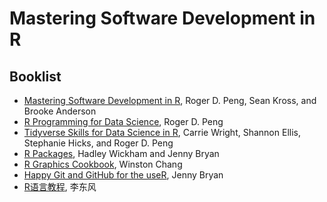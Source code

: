 # Mastering Software Development in R

## Booklist
- [Mastering Software Development in R](https://bookdown.org/rdpeng/RProgDA/), Roger D. Peng, Sean Kross, and Brooke Anderson
- [R Programming for Data Science](https://bookdown.org/rdpeng/rprogdatascience/), Roger D. Peng
- [Tidyverse Skills for Data Science in R](https://leanpub.com/tidyverseskillsdatascience), Carrie Wright, Shannon Ellis, Stephanie Hicks, and Roger D. Peng
- [R Packages](https://r-pkgs.org/), Hadley Wickham and Jenny Bryan
- [R Graphics Cookbook](http://www.cookbook-r.com/Graphs/), Winston Chang
- [Happy Git and GitHub for the useR](https://happygitwithr.com/), Jenny Bryan
- [R语言教程](https://www.math.pku.edu.cn/teachers/lidf/docs/Rbook/html/_Rbook/), 李东风
